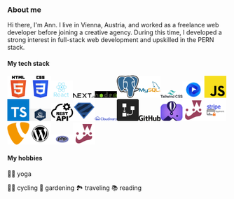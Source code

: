 ### About me
Hi there, I'm Ann.
I live in Vienna, Austria, and worked as a freelance web developer before joining a creative agency.
During this time, I developed a strong interest in full-stack web development and upskilled in the PERN stack.

#### My tech stack
<img src="html5.png" width="50" title="html5"/><img src="CSS3.png" width="50"/><img src="react.jpg" width="50"/><img src="nextjs-13.png" width="50"/><img src="nodejs-logo-svgrepo-com.png" width="50"/><img src="postgresql.png" width="50"/><img src="MySQL.png" width="50"/><img src="tailwind-css-1.png" width="50"/><img src="flowbite.webp" width="50"/><img src="js.png" width="50"/><img src="typescript.png" width="50"/><img src="jquery.png" width="50"/><img src="restAPI.png" width="50"/><img src="zod.png" width="50"/><img src="cloudinary_logo_blue_0720_svg.png" width="50"/><img src="drawSQL.jpg" width="50"/><img src="github.png" width="50"/><img src="flyio.jpg" width="50"/><img src="jest.png" width="50"/><img src="Stripe-Payment-Logo.png" width="50"/><img src="typo3.png" width="50"/><img src="WordPress_icon-icons.webp" width="50"/><img src="php.png" width="50"/><img src="jest.png" width="50"/>

#### My hobbies
🧘‍♀️ yoga

🚵‍♀️ cycling
🌹 gardening
🏞 traveling
📚 reading
